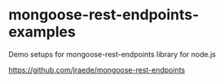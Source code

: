 # mongoose-rest-endpoints-examples
Demo setups for mongoose-rest-endpoints library for node.js

https://github.com/jraede/mongoose-rest-endpoints
